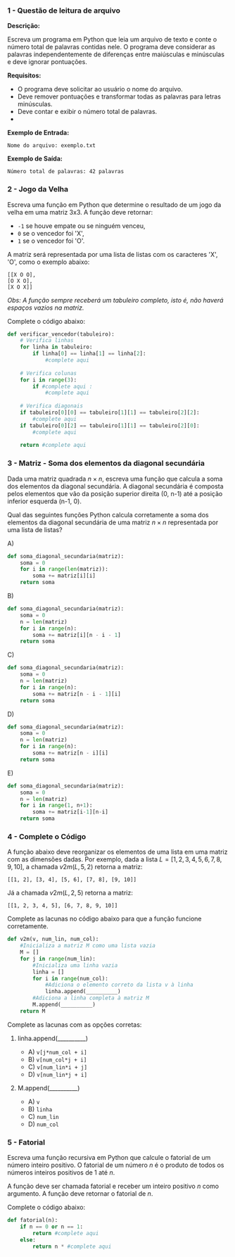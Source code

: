 ### 1 - Questão de leitura de arquivo

**Descrição:**

Escreva um programa em Python que leia um arquivo de texto e conte o número total de palavras contidas nele. O programa deve considerar as palavras independentemente de diferenças entre maiúsculas e minúsculas e deve ignorar pontuações.

**Requisitos:**
- O programa deve solicitar ao usuário o nome do arquivo.
- Deve remover pontuações e transformar todas as palavras para letras minúsculas.
- Deve contar e exibir o número total de palavras.
- 

**Exemplo de Entrada:**
```
Nome do arquivo: exemplo.txt
```
**Exemplo de Saída:**
```
Número total de palavras: 42 palavras
```

### 2 - Jogo da Velha

Escreva uma função em Python que determine o resultado de um jogo da velha em uma matriz 3x3. A função deve retornar:

- `-1` se houve empate ou se ninguém venceu,
- `0` se o vencedor foi 'X',
- `1` se o vencedor foi 'O'.

A matriz será representada por uma lista de listas com os caracteres 'X', 'O', como o exemplo abaixo:

```
[[X O O],
[O X O],
[X O X]]
```

*Obs: A função sempre receberá um tabuleiro completo, isto é, não haverá espaços vazios na matriz.*

Complete o código abaixo:

```python
def verificar_vencedor(tabuleiro):
    # Verifica linhas
    for linha in tabuleiro:
        if linha[0] == linha[1] == linha[2]:
            #complete aqui
    
    # Verifica colunas
    for i in range(3):
        if #complete aqui :
            #complete aqui
    
    # Verifica diagonais
    if tabuleiro[0][0] == tabuleiro[1][1] == tabuleiro[2][2]:
        #complete aqui
    if tabuleiro[0][2] == tabuleiro[1][1] == tabuleiro[2][0]:
        #complete aqui
    
    return #complete aqui
```

### 3 - Matriz - Soma dos elementos da diagonal secundária

Dada uma matriz quadrada $n \times n$, escreva uma função que calcula a soma dos elementos da diagonal secundária. A diagonal secundária é composta pelos elementos que vão da posição superior direita (0, n-1) até a posição inferior esquerda (n-1, 0).

Qual das seguintes funções Python calcula corretamente a soma dos elementos da diagonal secundária de uma matriz $n \times n$ representada por uma lista de listas?

A)
```python
def soma_diagonal_secundaria(matriz):
    soma = 0
    for i in range(len(matriz)):
        soma += matriz[i][i]
    return soma
```

B)
```python
def soma_diagonal_secundaria(matriz):
    soma = 0
    n = len(matriz)
    for i in range(n):
        soma += matriz[i][n - i - 1]
    return soma
```

C)
```python
def soma_diagonal_secundaria(matriz):
    soma = 0
    n = len(matriz)
    for i in range(n):
        soma += matriz[n - i - 1][i]
    return soma
```

D)
```python
def soma_diagonal_secundaria(matriz):
    soma = 0
    n = len(matriz)
    for i in range(n):
        soma += matriz[n - i][i]
    return soma
```

E)
```python
def soma_diagonal_secundaria(matriz):
    soma = 0
    n = len(matriz)
    for i in range(1, n+1):
        soma += matriz[i-1][n-i]
    return soma
```

### 4 - Complete o Código

A função abaixo deve reorganizar os elementos de uma lista em uma matriz com as dimensões dadas. Por exemplo, dada a lista  $L = [1, 2, 3, 4, 5, 6, 7, 8, 9, 10]$, a chamada $v2m(L, 5, 2)$ retorna a matriz:

```
[[1, 2], [3, 4], [5, 6], [7, 8], [9, 10]] 
```

Já a chamada $v2m(L, 2, 5)$ retorna a matriz:

```
[[1, 2, 3, 4, 5], [6, 7, 8, 9, 10]] 
```

Complete as lacunas no código abaixo para que a função funcione corretamente.

```python
def v2m(v, num_lin, num_col):
    #Inicializa a matriz M como uma lista vazia
    M = []
    for j in range(num_lin):
        #Inicializa uma linha vazia
        linha = []
        for i in range(num_col):
            #Adiciona o elemento correto da lista v à linha
            linha.append(__________)
        #Adiciona a linha completa à matriz M
        M.append(__________)
    return M
```

Complete as lacunas com as opções corretas:

1. linha.append(__________)
    - A) `v[j*num_col + i]`
    - B) `v[num_col*j + i]`
    - C) `v[num_lin*i + j]`
    - D) `v[num_lin*j + i]`

2. M.append(__________)
    - A) `v`
    - B) `linha`
    - C) `num_lin`
    - D) `num_col`

### 5 - Fatorial
Escreva uma função recursiva em Python que calcule o fatorial de um número inteiro positivo. O fatorial de um número $n$ é o produto de todos os números inteiros positivos de 1 até $n$.

A função deve ser chamada fatorial e receber um inteiro positivo $n$ como argumento. A função deve retornar o fatorial de $n$.


Complete o código abaixo:

```python
def fatorial(n):
    if n == 0 or n == 1:
        return #complete aqui
    else:
        return n * #complete aqui
```
